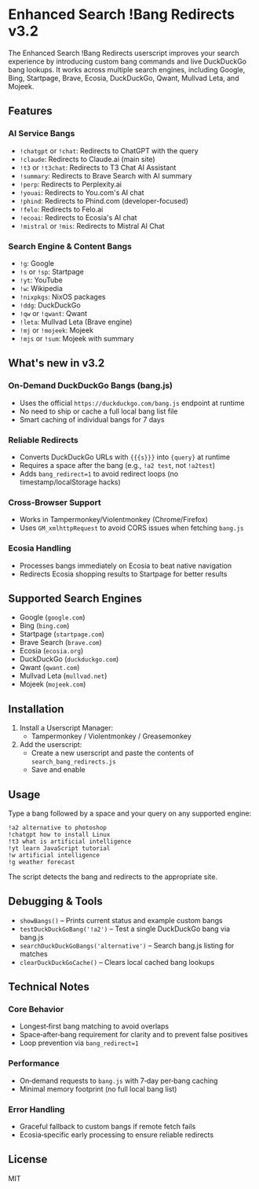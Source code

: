 # **Enhanced Search !Bang Redirects v3.2**

The Enhanced Search !Bang Redirects userscript improves your search experience by introducing custom bang commands and live DuckDuckGo bang lookups. It works across multiple search engines, including Google, Bing, Startpage, Brave, Ecosia, DuckDuckGo, Qwant, Mullvad Leta, and Mojeek.

## Features

### AI Service Bangs
- `!chatgpt` or `!chat`: Redirects to ChatGPT with the query
- `!claude`: Redirects to Claude.ai (main site)
- `!t3` or `!t3chat`: Redirects to T3 Chat AI Assistant
- `!summary`: Redirects to Brave Search with AI summary
- `!perp`: Redirects to Perplexity.ai
- `!youai`: Redirects to You.com's AI chat
- `!phind`: Redirects to Phind.com (developer-focused)
- `!felo`: Redirects to Felo.ai
- `!ecoai`: Redirects to Ecosia's AI chat
- `!mistral` or `!mis`: Redirects to Mistral AI Chat

### Search Engine & Content Bangs
- `!g`: Google
- `!s` or `!sp`: Startpage
- `!yt`: YouTube
- `!w`: Wikipedia
- `!nixpkgs`: NixOS packages
- `!ddg`: DuckDuckGo
- `!qw` or `!qwant`: Qwant
- `!leta`: Mullvad Leta (Brave engine)
- `!mj` or `!mojeek`: Mojeek
- `!mjs` or `!sum`: Mojeek with summary

## What's new in v3.2

### On‑Demand DuckDuckGo Bangs (bang.js)
- Uses the official `https://duckduckgo.com/bang.js` endpoint at runtime
- No need to ship or cache a full local bang list file
- Smart caching of individual bangs for 7 days

### Reliable Redirects
- Converts DuckDuckGo URLs with `{{{s}}}` into `{query}` at runtime
- Requires a space after the bang (e.g., `!a2 test`, not `!a2test`)
- Adds `bang_redirect=1` to avoid redirect loops (no timestamp/localStorage hacks)

### Cross‑Browser Support
- Works in Tampermonkey/Violentmonkey (Chrome/Firefox)
- Uses `GM_xmlhttpRequest` to avoid CORS issues when fetching `bang.js`

### Ecosia Handling
- Processes bangs immediately on Ecosia to beat native navigation
- Redirects Ecosia shopping results to Startpage for better results

## Supported Search Engines
- Google (`google.com`)
- Bing (`bing.com`)
- Startpage (`startpage.com`)
- Brave Search (`brave.com`)
- Ecosia (`ecosia.org`)
- DuckDuckGo (`duckduckgo.com`)
- Qwant (`qwant.com`)
- Mullvad Leta (`mullvad.net`)
- Mojeek (`mojeek.com`)

## Installation

1. Install a Userscript Manager:
   - Tampermonkey / Violentmonkey / Greasemonkey
2. Add the userscript:
   - Create a new userscript and paste the contents of `search_bang_redirects.js`
   - Save and enable

## Usage

Type a bang followed by a space and your query on any supported engine:

```
!a2 alternative to photoshop
!chatgpt how to install Linux
!t3 what is artificial intelligence
!yt learn JavaScript tutorial
!w artificial intelligence
!g weather forecast
```

The script detects the bang and redirects to the appropriate site.

## Debugging & Tools
- `showBangs()` – Prints current status and example custom bangs
- `testDuckDuckGoBang('!a2')` – Test a single DuckDuckGo bang via bang.js
- `searchDuckDuckGoBangs('alternative')` – Search bang.js listing for matches
- `clearDuckDuckGoCache()` – Clears local cached bang lookups

## Technical Notes

### Core Behavior
- Longest‑first bang matching to avoid overlaps
- Space‑after‑bang requirement for clarity and to prevent false positives
- Loop prevention via `bang_redirect=1`

### Performance
- On‑demand requests to `bang.js` with 7‑day per‑bang caching
- Minimal memory footprint (no full local bang list)

### Error Handling
- Graceful fallback to custom bangs if remote fetch fails
- Ecosia‑specific early processing to ensure reliable redirects

## License

MIT
